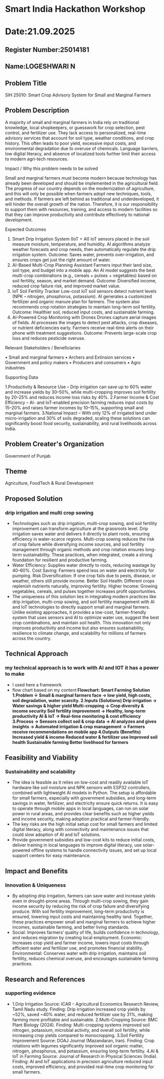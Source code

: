 # Smart India Hackathon Workshop
# Date:21.09.2025
## Register Number:25014181
## Name:LOGESHWARI N
## Problem Title
SIH 25010: Smart Crop Advisory System for Small and Marginal Farmers
## Problem Description
A majority of small and marginal farmers in India rely on traditional knowledge, local shopkeepers, or guesswork for crop selection, pest control, and fertilizer use. They lack access to personalized, real-time advisory services that account for soil type, weather conditions, and crop history. This often leads to poor yield, excessive input costs, and environmental degradation due to overuse of chemicals. Language barriers, low digital literacy, and absence of localized tools further limit their access to modern agri-tech resources.

Impact / Why this problem needs to be solved

Small and marginal farmers must become modern because technology has already been developed and should be implemented in the agricultural field. The progress of our country depends on the modernization of agriculture, and this will only be possible when farmers adopt new techniques, tools, and methods. If farmers are left behind as traditional and underdeveloped, it will hinder the overall growth of the nation. Therefore, it is our responsibility to support them with resources, training, and access to modern facilities so that they can improve productivity and contribute effectively to national development.


Expected Outcomes

1. Smart Drip Irrigation System (IoT + AI)
   IoT sensors placed in the soil measure moisture, temperature, and humidity.
   AI algorithms analyze weather forecasts and crop needs, then automatically regulate the drip irrigation system.
   Outcome: Saves water, prevents over-irrigation, and ensures crops get just the right amount of water.
2. AI-Based Multi-Crop Planning Assistant
   Farmers input their land size, soil type, and budget into a mobile app.
   An AI model suggests the best multi-crop combinations (e.g., cereals + pulses + vegetables) based on soil fertility, season, and market demand.
   Outcome: Diversified income, reduced crop failure risk, and improved market value.
3. IoT Soil Fertility Tracker
   Low-cost IoT soil sensors detect nutrient levels (NPK – nitrogen, phosphorus, potassium).
   AI generates a customized fertilizer and organic manure plan for farmers.
   The system also recommends crop rotation strategies to maintain long-term soil fertility.
   Outcome: Healthier soil, reduced input costs, and sustainable farming.
4. AI-Powered Crop Monitoring with Drones
   Drones capture aerial images of fields.
   AI processes the images to detect pest attacks, crop diseases, or nutrient deficiencies early.
   Farmers receive real-time alerts on their phone with treatment suggestions.
   Outcome: Prevents large-scale crop loss and reduces pesticide overuse.

Relevant Stakeholders / Beneficiaries

• Small and marginal farmers
• Archers and Extinsion services
• Government and policy makers
• Producers and consumers
• Agro industries

Supporting Data

1.Productivity & Resource Use – Drip irrigation can save up to 60% water and increase yields by 30–50%, while multi-cropping improves soil fertility by 20–25% and reduces income loss risks by 40%.
2.Farmer Income & Cost Efficiency – AI- and IoT-enabled precision farming reduces input costs by 15–20% and raises farmer incomes by 10–15%, supporting small and marginal farmers.
3.National Impact – With only 12% of irrigated land under micro-irrigation and 30% of soils degraded, scaling these solutions can significantly boost food security, sustainability, and rural livelihoods across India.

## Problem Creater's Organization
Government of Punjab

## Theme
Agriculture, FoodTech & Rural Development

## Proposed Solution
<h3> drip irrigation and multi crop sowing</h3>
<ul><li>Technologies such as drip irrigation, multi-crop sowing, and soil fertility improvement can transform agriculture at the grassroots level. Drip irrigation saves water and delivers it directly to plant roots, ensuring efficiency in water-scarce regions. Multi-crop sowing reduces the risk of crop failure while diversifying income sources, and soil fertility management through organic methods and crop rotation ensures long-term sustainability. These practices, when integrated, create a strong foundation for resilient and productive farming.</li>
<li>Water Efficiency: Supplies water directly to roots, reducing wastage by 40–60%.
Cost Saving: Farmers spend less on water and electricity for pumping.
Risk Diversification: If one crop fails due to pests, disease, or weather, others still provide income.
Better Soil Health: Different crops replenish nutrients naturally, improving fertility.
Higher Income: Growing vegetables, cereals, and pulses together increases profit opportunities.</li>
<li>The uniqueness of this solution lies in integrating modern practices like drip irrigation, multi-crop sowing, and soil fertility management with AI and IoT technologies to directly support small and marginal farmers. Unlike existing approaches, it provides a low-cost, farmer-friendly system that uses sensors and AI to optimize water use, suggest the best crop combinations, and maintain soil health. This innovation not only improves productivity and income but also ensures sustainability, resilience to climate change, and scalability for millions of farmers across the country.</li></ul>

## Technical Approach
<h3>my technical approach is to work with AI and IOT it has a power to make </h3>
<ul><li>I used here a framework</li>
<li>flow chart based on my content<b> 
Flowchart: Smart Farming Solution
1.Problem
   ↓
   Small & marginal farmers face → low yield, high costs, soil degradation, water scarcity.
2.Inputs (Solutions)
   Drip irrigation → Water savings & higher yield
   Multi-cropping → Crop diversity & income security
   Soil fertility improvement → Healthy, long-term productivity
   AI & IoT → Real-time monitoring & cost efficiency
3.Process
→ Sensors collect soil & crop data
→ AI analyzes and gives insights
→ Automated irrigation & crop management
→ Farmers receive recommendations on mobile app
4.Outputs (Benefits)
Increased yield & income
Reduced water & fertilizer use
Improved soil health
Sustainable farming
Better livelihood for farmers</b></li></ul>

## Feasibility and Viability
<h3>Sustainability and scalability</h3>
<ul><li>The idea is feasible as it relies on low-cost and readily available IoT hardware like soil moisture and NPK sensors with ESP32 controllers, combined with lightweight AI models in Python. The setup is affordable for small farmers, especially with government subsidies, and long-term savings in water, fertilizer, and electricity ensure quick returns. It is easy to operate through mobile apps in local languages, can run on solar power in rural areas, and provides clear benefits such as higher yields and income security, making adoption practical and farmer-friendly.</li>
<li>The key risks are the high initial setup cost for small farmers and limited digital literacy, along with connectivity and maintenance issues that could slow adoption of AI and IoT solutions.</li>
<li>Provide government subsidies and low-cost kits to reduce initial costs, deliver training in local languages to improve digital literacy, use solar-powered offline systems to handle connectivity issues, and set up local support centers for easy maintenance.</li></ul>

## Impact and Benefits
<h3>Innovation & Uniqueness</h3>
<ul><li>By adopting drip irrigation, farmers can save water and increase yields even in drought-prone areas. Through multi-crop sowing, they gain income security by reducing the risk of crop failure and diversifying produce. With soil fertility improvement, long-term productivity is ensured, lowering input costs and maintaining healthy land. Together, these practices empower small and marginal farmers to achieve higher incomes, sustainable farming, and better living standards.</li>
<li>Social: Improves farmers’ quality of life, builds confidence in technology, and reduces migration by creating local employment.
   Economic: Increases crop yield and farmer income, lowers input costs through efficient water and fertilizer use, and promotes financial stability.
   Environmental: Conserves water with drip irrigation, maintains soil fertility, reduces chemical overuse, and encourages sustainable farming practices.</li></ul>

## Research and References
<h3>supporting evidence</h3>
<ul><li>
1.Drip Irrigation
   Source: ICAR – Agricultural Economics Research Review, Tamil Nadu study.
   Finding: Drip irrigation increased crop yields by ~52%, saved ~40% water, and reduced fertilizer use by 31%, making farming more profitable and sustainable.
2.Multi-Cropping
   Source: BMC Plant Biology (2024).
   Finding: Multi-cropping systems improved soil nitrogen, potassium, microbial activity, and overall soil fertility, while increasing crop yields compared to monocropping.
3.Soil Fertility Improvement
   Source: DOAJ Journal (Mazandaran, Iran).
   Finding: Crop rotations with legumes significantly improved soil organic matter, nitrogen, phosphorus, and potassium, ensuring long-term fertility.
4.AI & IoT in Farming
   Source: Journal of Research in Physical Sciences (India).
   Finding: AI and IoT applications in precision agriculture reduced input costs, improved efficiency, and provided real-time crop monitoring for small farmers.</li></ul>
